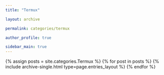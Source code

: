 ```yaml
---
title: "Termux"

layout: archive

permalink: categories/termux

author_profile: true

sidebar_main: true
---
```


{% assign posts = site.categories.Termux %}
{% for post in posts %}
{% include archive-single.html type=page.entries_layout %}
{% endfor %}
